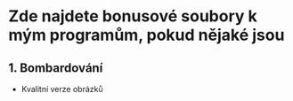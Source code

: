 # Zde najdete bonusové soubory k mým programům, pokud nějaké jsou

## 1. Bombardování
* Kvalitní verze obrázků